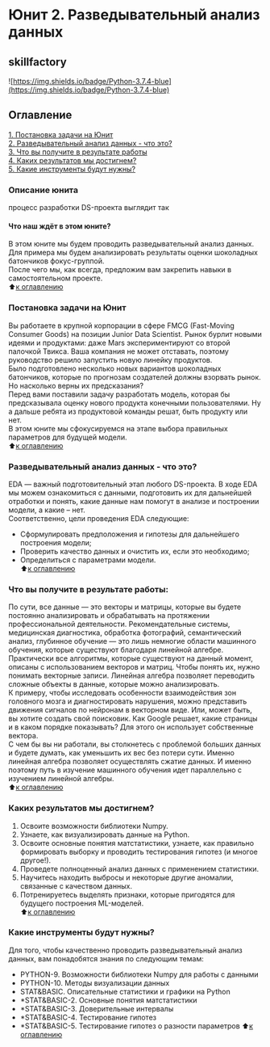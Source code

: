 # Юнит 2. Разведывательный анализ данных
## skillfactory
![https://img.shields.io/badge/Python-3.7.4-blue](https://img.shields.io/badge/Python-3.7.4-blue)

## Оглавление  
[1. Постановка задачи на Юнит](https://github.com/luhakv/study_works/blob/master/SkillFactory/unit_2/README.md#Постановка-задачи-на-Юнит)  
[2. Разведывательный анализ данных - что это?](https://github.com/luhakv/study_works/blob/master/SkillFactory/unit_2/README.md#Разведывательный-анализ-данных---что-это)  
[3. Что вы получите в результате работы](https://github.com/luhakv/study_works/blob/master/SkillFactory/unit_2/README.md#Что-вы-получите-в-результате-работы)  
[4. Каких результатов мы достигнем?](https://github.com/luhakv/study_works/blob/master/SkillFactory/unit_2/README.md#Каких-результатов-мы-достигнем)  
[5. Какие инструменты будут нужны?](https://github.com/luhakv/study_works/blob/master/SkillFactory/unit_2/README.md#Какие-инструменты-будут-нужны)  

### Описание юнита  
процесс разработки DS-проекта выглядит так  

#### Что наш ждёт в этом юните?  
В этом юните мы будем проводить разведывательный анализ данных. Для примера мы будем анализировать результаты оценки шоколадных батончиков фокус-группой.  
После чего мы, как всегда, предложим вам закрепить навыки в самостоятельном проекте.  
:arrow_up:[к оглавлению](https://github.com/luhakv/study_works/blob/master/SkillFactory/unit_2/README.md#Оглавление)

### Постановка задачи на Юнит  
Вы работаете в крупной корпорации в сфере FMCG (Fast-Moving Consumer Goods) на позиции Junior Data Scientist. Рынок бурлит новыми идеями и продуктами: даже Mars экспериментируют со второй палочкой Твикса. Ваша компания не может отставать, поэтому руководство решило запустить новую линейку продуктов.  
Было подготовлено несколько новых вариантов шоколадных батончиков, которые по прогнозам создателей должны взорвать рынок. Но насколько верны их предсказания?  
Перед вами поставили задачу разработать модель, которая бы предсказывала оценку нового продукта конечными пользователями. Ну а дальше ребята из продуктовой команды решат, быть продукту или нет.  
В этом юните мы сфокусируемся на этапе выбора правильных параметров для будущей модели.  
:arrow_up:[к оглавлению](https://github.com/luhakv/study_works/blob/master/SkillFactory/unit_2/README.md#Оглавление)

### Разведывательный анализ данных - что это?  
EDA — важный подготовительный этап любого DS-проекта. В ходе EDA мы можем ознакомиться с данными, подготовить их для дальнейшей отработки и понять, какие данные нам помогут в анализе и построении модели, а какие – нет.  
Соответственно, цели проведения EDA следующие:  
- Сформулировать предположения и гипотезы для дальнейшего построения модели;  
- Проверить качество данных и очистить их, если это необходимо;  
- Определиться с параметрами модели.  
:arrow_up:[к оглавлению](https://github.com/luhakv/study_works/blob/master/SkillFactory/unit_2/README.md#Оглавление)

### Что вы получите в результате работы:
По сути, все данные — это векторы и матрицы, которые вы будете постоянно анализировать и обрабатывать на протяжении профессиональной деятельности. Рекомендательные системы, медицинская диагностика, обработка фотографий, семантический анализ, глубинное обучение — это лишь немногие области машинного обучения, которые существуют благодаря линейной алгебре.  
Практически все алгоритмы, которые существуют на данный момент, описаны с использованием векторов и матриц. Чтобы понять их, нужно понимать векторные записи. Линейная алгебра позволяет переводить сложные объекты в данные, которые можно анализировать.  
К примеру, чтобы исследовать особенности взаимодействия зон головного мозга и диагностировать нарушения, можно представить движения сигналов по нейронам в векторном виде. Или, может быть, вы хотите создать свой поисковик. Как Google решает, какие страницы и в каком порядке показывать? Для этого он использует собственные вектора.  
С чем бы вы ни работали, вы столкнетесь с проблемой больших данных и будете думать, как уменьшить их вес без потери сути. Именно линейная алгебра позволяет осуществлять сжатие данных. И именно поэтому путь в изучение машинного обучения идет параллельно с изучением линейной алгебры.  
:arrow_up:[к оглавлению](https://github.com/luhakv/study_works/blob/master/SkillFactory/unit_2/README.md#Оглавление)

### Каких результатов мы достигнем?  
1. Освоите возможности библиотеки Numpy.  
2. Узнаете, как визуализировать данные на Python.  
3. Освоите основные понятия матстатистики, узнаете, как правильно формировать выборку и проводить тестирования гипотез (и многое другое!).  
4. Проведете полноценный анализ данных с применением статистики.  
5. Научитесь находить выбросы и некоторые другие аномалии, связанные с качеством данных.  
6. Потренируетесь выделять признаки, которые пригодятся для будущего построения ML-моделей.  
:arrow_up:[к оглавлению](https://github.com/luhakv/study_works/blob/master/SkillFactory/unit_2/README.md#Оглавление)

### Какие инструменты будут нужны?
Для того, чтобы качественно проводить разведывательный анализ данных, вам понадобятся знания по следующим темам:  
- PYTHON-9. Возможности библиотеки Numpy для работы с данными
- PYTHON-10. Методы визуализации данных
- STAT&BASIC. Описательные статистики и графики на Python
- *STAT&BASIC-2. Основные понятия матстатистики
- *STAT&BASIC-3. Доверительные интервалы
- *STAT&BASIC-4. Тестирование гипотез
- *STAT&BASIC-5. Тестирование гипотез о разности параметров
:arrow_up:[к оглавлению](https://github.com/luhakv/study_works/blob/master/SkillFactory/unit_2/README.md#Оглавление)
